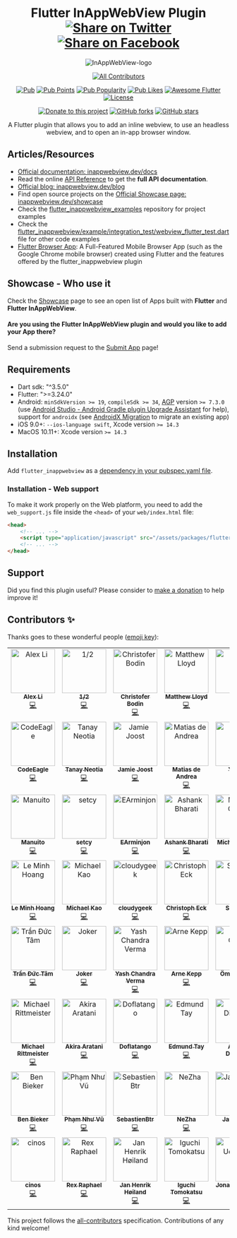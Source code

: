 <div align="center">

# Flutter InAppWebView Plugin [![Share on Twitter](https://img.shields.io/twitter/url/http/shields.io.svg?style=social)](https://twitter.com/intent/tweet?text=Flutter%20InAppBrowser%20plugin!&url=https://github.com/pichillilorenzo/flutter_inappwebview&hashtags=flutter,flutterio,dart,dartlang,webview) [![Share on Facebook](https://img.shields.io/badge/share-facebook-blue.svg?longCache=true&style=flat&colorB=%234267b2)](https://www.facebook.com/sharer/sharer.php?u=https%3A//github.com/pichillilorenzo/flutter_inappwebview)

![InAppWebView-logo](https://user-images.githubusercontent.com/5956938/195422744-bdcfed16-73f0-4bc9-94ab-ecf10771a1c4.png)

<!-- ALL-CONTRIBUTORS-BADGE:START - Do not remove or modify this section -->
[![All Contributors](https://img.shields.io/badge/all_contributors-82-orange.svg?style=flat-square)](#contributors-)
<!-- ALL-CONTRIBUTORS-BADGE:END -->

[![Pub](https://img.shields.io/pub/v/flutter_inappwebview?include_prereleases)](https://pub.dartlang.org/packages/flutter_inappwebview)
[![Pub Points](https://img.shields.io/pub/points/flutter_inappwebview)](https://pub.dev/packages/flutter_inappwebview/score)
[![Pub Popularity](https://img.shields.io/pub/popularity/flutter_inappwebview)](https://pub.dev/packages/flutter_inappwebview/score)
[![Pub Likes](https://img.shields.io/pub/likes/flutter_inappwebview)](https://pub.dev/packages/flutter_inappwebview/score)
[![Awesome Flutter](https://img.shields.io/badge/Awesome-Flutter-blue.svg?longCache=true&style=flat-square)](https://stackoverflow.com/questions/tagged/flutter-inappwebview)
[![License](https://img.shields.io/badge/License-Apache%202.0-blue.svg)](/LICENSE)

[![Donate to this project](https://img.shields.io/badge/support-donate-yellow.svg)](https://inappwebview.dev/donate/)
[![GitHub forks](https://img.shields.io/github/forks/pichillilorenzo/flutter_inappwebview?style=social)](https://github.com/pichillilorenzo/flutter_inappwebview)
[![GitHub stars](https://img.shields.io/github/stars/pichillilorenzo/flutter_inappwebview?style=social)](https://github.com/pichillilorenzo/flutter_inappwebview)

A Flutter plugin that allows you to add an inline webview, to use an headless webview, and to open an in-app browser window.

</div>

## Articles/Resources

- [Official documentation: inappwebview.dev/docs](https://inappwebview.dev/docs/intro)
- Read the online [API Reference](https://pub.dartlang.org/documentation/flutter_inappwebview/latest/) to get the **full API documentation**.
- [Official blog: inappwebview.dev/blog](https://inappwebview.dev/blog/)
- Find open source projects on the [Official Showcase page: inappwebview.dev/showcase](https://inappwebview.dev/showcase/)
- Check the [flutter_inappwebview_examples](https://github.com/pichillilorenzo/flutter_inappwebview_examples) repository for project examples
- Check the [flutter_inappwebview/example/integration_test/webview_flutter_test.dart](https://github.com/pichillilorenzo/flutter_inappwebview/blob/master/flutter_inappwebview/example/integration_test/webview_flutter_test.dart) file for other code examples
- [Flutter Browser App](https://github.com/pichillilorenzo/flutter_browser_app): A Full-Featured Mobile Browser App (such as the Google Chrome mobile browser) created using Flutter and the features offered by the flutter_inappwebview plugin

## Showcase - Who use it

Check the [Showcase](https://inappwebview.dev/showcase/) page to see an open list of Apps built with **Flutter** and **Flutter InAppWebView**.

#### Are you using the **Flutter InAppWebView** plugin and would you like to add your App there?

Send a submission request to the [Submit App](https://inappwebview.dev/submit-app/) page!

## Requirements

- Dart sdk: "^3.5.0"
- Flutter: ">=3.24.0"
- Android: `minSdkVersion >= 19`, `compileSdk >= 34`, [AGP](https://developer.android.com/build/releases/gradle-plugin) version `>= 7.3.0` (use [Android Studio - Android Gradle plugin Upgrade Assistant](https://developer.android.com/build/agp-upgrade-assistant) for help), support for `androidx` (see [AndroidX Migration](https://flutter.dev/docs/development/androidx-migration) to migrate an existing app)
- iOS 9.0+: `--ios-language swift`, Xcode version `>= 14.3`
- MacOS 10.11+: Xcode version `>= 14.3`

## Installation

Add `flutter_inappwebview` as a [dependency in your pubspec.yaml file](https://flutter.io/using-packages/).

### Installation - Web support

To make it work properly on the Web platform, you need to add the `web_support.js` file inside the `<head>` of your `web/index.html` file:

```html
<head>
    <!-- ... -->
    <script type="application/javascript" src="/assets/packages/flutter_inappwebview_web/assets/web/web_support.js" defer></script>
    <!-- ... -->
</head>
```  

## Support

Did you find this plugin useful? Please consider to [make a donation](https://inappwebview.dev/donate/) to help improve it!

## Contributors ✨

Thanks goes to these wonderful people ([emoji key](https://allcontributors.org/docs/en/emoji-key)):

<!-- ALL-CONTRIBUTORS-LIST:START - Do not remove or modify this section -->
<!-- prettier-ignore-start -->
<!-- markdownlint-disable -->
<table>
  <tbody>
    <tr>
      <td align="center" valign="top" width="14.28%"><a href="https://blog.alexv525.com/"><img src="https://avatars.githubusercontent.com/u/15884415?v=4?s=100" width="100px;" alt="Alex Li"/><br /><sub><b>Alex Li</b></sub></a><br /><a href="https://github.com/pichillilorenzo/flutter_inappwebview/commits?author=AlexV525" title="Code">💻</a></td>
      <td align="center" valign="top" width="14.28%"><a href="https://github.com/crazecoder"><img src="https://avatars.githubusercontent.com/u/18387906?v=4?s=100" width="100px;" alt="1/2"/><br /><sub><b>1/2</b></sub></a><br /><a href="https://github.com/pichillilorenzo/flutter_inappwebview/commits?author=crazecoder" title="Code">💻</a></td>
      <td align="center" valign="top" width="14.28%"><a href="https://github.com/cbodin"><img src="https://avatars.githubusercontent.com/u/220255?v=4?s=100" width="100px;" alt="Christofer Bodin"/><br /><sub><b>Christofer Bodin</b></sub></a><br /><a href="https://github.com/pichillilorenzo/flutter_inappwebview/commits?author=cbodin" title="Code">💻</a></td>
      <td align="center" valign="top" width="14.28%"><a href="https://github.com/matthewlloyd"><img src="https://avatars.githubusercontent.com/u/2041996?v=4?s=100" width="100px;" alt="Matthew Lloyd"/><br /><sub><b>Matthew Lloyd</b></sub></a><br /><a href="https://github.com/pichillilorenzo/flutter_inappwebview/commits?author=matthewlloyd" title="Code">💻</a></td>
      <td align="center" valign="top" width="14.28%"><a href="https://github.com/carloserazo47"><img src="https://avatars.githubusercontent.com/u/83635384?v=4?s=100" width="100px;" alt="C E"/><br /><sub><b>C E</b></sub></a><br /><a href="https://github.com/pichillilorenzo/flutter_inappwebview/commits?author=carloserazo47" title="Code">💻</a></td>
      <td align="center" valign="top" width="14.28%"><a href="https://github.com/robsonmeemo"><img src="https://avatars.githubusercontent.com/u/47990393?v=4?s=100" width="100px;" alt="Robson Araujo"/><br /><sub><b>Robson Araujo</b></sub></a><br /><a href="https://github.com/pichillilorenzo/flutter_inappwebview/commits?author=robsonmeemo" title="Code">💻</a></td>
      <td align="center" valign="top" width="14.28%"><a href="https://github.com/ryanhz"><img src="https://avatars.githubusercontent.com/u/1142612?v=4?s=100" width="100px;" alt="Ryan"/><br /><sub><b>Ryan</b></sub></a><br /><a href="https://github.com/pichillilorenzo/flutter_inappwebview/commits?author=ryanhz" title="Code">💻</a></td>
    </tr>
    <tr>
      <td align="center" valign="top" width="14.28%"><a href="https://codeeagle.github.io/"><img src="https://avatars.githubusercontent.com/u/2311352?v=4?s=100" width="100px;" alt="CodeEagle"/><br /><sub><b>CodeEagle</b></sub></a><br /><a href="https://github.com/pichillilorenzo/flutter_inappwebview/commits?author=CodeEagle" title="Code">💻</a></td>
      <td align="center" valign="top" width="14.28%"><a href="https://github.com/tneotia"><img src="https://avatars.githubusercontent.com/u/50850142?v=4?s=100" width="100px;" alt="Tanay Neotia"/><br /><sub><b>Tanay Neotia</b></sub></a><br /><a href="https://github.com/pichillilorenzo/flutter_inappwebview/commits?author=tneotia" title="Code">💻</a></td>
      <td align="center" valign="top" width="14.28%"><a href="https://github.com/panndoraBoo"><img src="https://avatars.githubusercontent.com/u/8928207?v=4?s=100" width="100px;" alt="Jamie Joost"/><br /><sub><b>Jamie Joost</b></sub></a><br /><a href="https://github.com/pichillilorenzo/flutter_inappwebview/commits?author=panndoraBoo" title="Code">💻</a></td>
      <td align="center" valign="top" width="14.28%"><a href="https://deandreamatias.com/"><img src="https://avatars.githubusercontent.com/u/21011641?v=4?s=100" width="100px;" alt="Matias de Andrea"/><br /><sub><b>Matias de Andrea</b></sub></a><br /><a href="https://github.com/pichillilorenzo/flutter_inappwebview/commits?author=deandreamatias" title="Code">💻</a></td>
      <td align="center" valign="top" width="14.28%"><a href="https://blog.csdn.net/j550341130"><img src="https://avatars.githubusercontent.com/u/17899073?v=4?s=100" width="100px;" alt="YouCii"/><br /><sub><b>YouCii</b></sub></a><br /><a href="https://github.com/pichillilorenzo/flutter_inappwebview/commits?author=YouCii" title="Code">💻</a></td>
      <td align="center" valign="top" width="14.28%"><a href="https://github.com/cutzmf"><img src="https://avatars.githubusercontent.com/u/1662033?v=4?s=100" width="100px;" alt="Salnikov Sergey"/><br /><sub><b>Salnikov Sergey</b></sub></a><br /><a href="https://github.com/pichillilorenzo/flutter_inappwebview/commits?author=cutzmf" title="Code">💻</a></td>
      <td align="center" valign="top" width="14.28%"><a href="https://github.com/a00012025"><img src="https://avatars.githubusercontent.com/u/12824216?v=4?s=100" width="100px;" alt="Po-Jui Chen"/><br /><sub><b>Po-Jui Chen</b></sub></a><br /><a href="https://github.com/pichillilorenzo/flutter_inappwebview/commits?author=a00012025" title="Code">💻</a></td>
    </tr>
    <tr>
      <td align="center" valign="top" width="14.28%"><a href="https://github.com/Manuito83"><img src="https://avatars.githubusercontent.com/u/4816367?v=4?s=100" width="100px;" alt="Manuito"/><br /><sub><b>Manuito</b></sub></a><br /><a href="https://github.com/pichillilorenzo/flutter_inappwebview/commits?author=Manuito83" title="Code">💻</a></td>
      <td align="center" valign="top" width="14.28%"><a href="https://github.com/setcy"><img src="https://avatars.githubusercontent.com/u/86180691?v=4?s=100" width="100px;" alt="setcy"/><br /><sub><b>setcy</b></sub></a><br /><a href="https://github.com/pichillilorenzo/flutter_inappwebview/commits?author=setcy" title="Code">💻</a></td>
      <td align="center" valign="top" width="14.28%"><a href="https://github.com/EArminjon2"><img src="https://avatars.githubusercontent.com/u/92172436?v=4?s=100" width="100px;" alt="EArminjon"/><br /><sub><b>EArminjon</b></sub></a><br /><a href="https://github.com/pichillilorenzo/flutter_inappwebview/commits?author=EArminjon2" title="Code">💻</a></td>
      <td align="center" valign="top" width="14.28%"><a href="https://www.linkedin.com/in/ashank-bharati-497989127/"><img src="https://avatars.githubusercontent.com/u/22197948?v=4?s=100" width="100px;" alt="Ashank Bharati"/><br /><sub><b>Ashank Bharati</b></sub></a><br /><a href="https://github.com/pichillilorenzo/flutter_inappwebview/commits?author=ashank96" title="Code">💻</a></td>
      <td align="center" valign="top" width="14.28%"><a href="https://dart.art/"><img src="https://avatars.githubusercontent.com/u/1755207?v=4?s=100" width="100px;" alt="Michael Chow"/><br /><sub><b>Michael Chow</b></sub></a><br /><a href="https://github.com/pichillilorenzo/flutter_inappwebview/commits?author=chownation" title="Code">💻</a></td>
      <td align="center" valign="top" width="14.28%"><a href="https://github.com/RodXander"><img src="https://avatars.githubusercontent.com/u/23609784?v=4?s=100" width="100px;" alt="Osvaldo Saez"/><br /><sub><b>Osvaldo Saez</b></sub></a><br /><a href="https://github.com/pichillilorenzo/flutter_inappwebview/commits?author=RodXander" title="Code">💻</a></td>
      <td align="center" valign="top" width="14.28%"><a href="https://github.com/rsydor"><img src="https://avatars.githubusercontent.com/u/79581663?v=4?s=100" width="100px;" alt="rsydor"/><br /><sub><b>rsydor</b></sub></a><br /><a href="https://github.com/pichillilorenzo/flutter_inappwebview/commits?author=rsydor" title="Code">💻</a></td>
    </tr>
    <tr>
      <td align="center" valign="top" width="14.28%"><a href="https://github.com/hoanglm4"><img src="https://avatars.githubusercontent.com/u/7067757?v=4?s=100" width="100px;" alt="Le Minh Hoang"/><br /><sub><b>Le Minh Hoang</b></sub></a><br /><a href="https://github.com/pichillilorenzo/flutter_inappwebview/commits?author=hoanglm4" title="Code">💻</a></td>
      <td align="center" valign="top" width="14.28%"><a href="https://github.com/Miiha"><img src="https://avatars.githubusercontent.com/u/3897167?v=4?s=100" width="100px;" alt="Michael Kao"/><br /><sub><b>Michael Kao</b></sub></a><br /><a href="https://github.com/pichillilorenzo/flutter_inappwebview/commits?author=Miiha" title="Code">💻</a></td>
      <td align="center" valign="top" width="14.28%"><a href="https://github.com/cloudygeek"><img src="https://avatars.githubusercontent.com/u/6059542?v=4?s=100" width="100px;" alt="cloudygeek"/><br /><sub><b>cloudygeek</b></sub></a><br /><a href="https://github.com/pichillilorenzo/flutter_inappwebview/commits?author=cloudygeek" title="Code">💻</a></td>
      <td align="center" valign="top" width="14.28%"><a href="https://github.com/chreck"><img src="https://avatars.githubusercontent.com/u/8030398?v=4?s=100" width="100px;" alt="Christoph Eck"/><br /><sub><b>Christoph Eck</b></sub></a><br /><a href="https://github.com/pichillilorenzo/flutter_inappwebview/commits?author=chreck" title="Code">💻</a></td>
      <td align="center" valign="top" width="14.28%"><a href="https://github.com/Ser1ous"><img src="https://avatars.githubusercontent.com/u/4497968?v=4?s=100" width="100px;" alt="Ser1ous"/><br /><sub><b>Ser1ous</b></sub></a><br /><a href="https://github.com/pichillilorenzo/flutter_inappwebview/commits?author=Ser1ous" title="Code">💻</a></td>
      <td align="center" valign="top" width="14.28%"><a href="https://spacelaunchnow.me/"><img src="https://avatars.githubusercontent.com/u/4519230?v=4?s=100" width="100px;" alt="Caleb Jones"/><br /><sub><b>Caleb Jones</b></sub></a><br /><a href="https://github.com/pichillilorenzo/flutter_inappwebview/commits?author=ItsCalebJones" title="Code">💻</a></td>
      <td align="center" valign="top" width="14.28%"><a href="https://sungazer.io/"><img src="https://avatars.githubusercontent.com/u/6215122?v=4?s=100" width="100px;" alt="Saverio Murgia"/><br /><sub><b>Saverio Murgia</b></sub></a><br /><a href="https://github.com/pichillilorenzo/flutter_inappwebview/commits?author=savy-91" title="Code">💻</a></td>
    </tr>
    <tr>
      <td align="center" valign="top" width="14.28%"><a href="https://github.com/tranductam2802"><img src="https://avatars.githubusercontent.com/u/4957579?v=4?s=100" width="100px;" alt="Trần Đức Tâm"/><br /><sub><b>Trần Đức Tâm</b></sub></a><br /><a href="https://github.com/pichillilorenzo/flutter_inappwebview/commits?author=tranductam2802" title="Code">💻</a></td>
      <td align="center" valign="top" width="14.28%"><a href="https://pcqpcq.me/"><img src="https://avatars.githubusercontent.com/u/1411571?v=4?s=100" width="100px;" alt="Joker"/><br /><sub><b>Joker</b></sub></a><br /><a href="https://github.com/pichillilorenzo/flutter_inappwebview/commits?author=pcqpcq" title="Code">💻</a></td>
      <td align="center" valign="top" width="14.28%"><a href="https://www.linkedin.com/in/ycv005/"><img src="https://avatars.githubusercontent.com/u/26734819?v=4?s=100" width="100px;" alt="Yash Chandra Verma"/><br /><sub><b>Yash Chandra Verma</b></sub></a><br /><a href="https://github.com/pichillilorenzo/flutter_inappwebview/commits?author=ycv005" title="Code">💻</a></td>
      <td align="center" valign="top" width="14.28%"><a href="https://github.com/arneke"><img src="https://avatars.githubusercontent.com/u/425235?v=4?s=100" width="100px;" alt="Arne Kepp"/><br /><sub><b>Arne Kepp</b></sub></a><br /><a href="https://github.com/pichillilorenzo/flutter_inappwebview/commits?author=arneke" title="Code">💻</a></td>
      <td align="center" valign="top" width="14.28%"><a href="https://omralcrt.github.io/"><img src="https://avatars.githubusercontent.com/u/12418327?v=4?s=100" width="100px;" alt="Ömral Cörüt"/><br /><sub><b>Ömral Cörüt</b></sub></a><br /><a href="https://github.com/pichillilorenzo/flutter_inappwebview/commits?author=omralcrt" title="Code">💻</a></td>
      <td align="center" valign="top" width="14.28%"><a href="https://github.com/albatrosify"><img src="https://avatars.githubusercontent.com/u/64252708?v=4?s=100" width="100px;" alt="LrdHelmchen"/><br /><sub><b>LrdHelmchen</b></sub></a><br /><a href="https://github.com/pichillilorenzo/flutter_inappwebview/commits?author=albatrosify" title="Code">💻</a></td>
      <td align="center" valign="top" width="14.28%"><a href="https://ungapps.com/"><img src="https://avatars.githubusercontent.com/u/8141036?v=4?s=100" width="100px;" alt="Steven Gunanto"/><br /><sub><b>Steven Gunanto</b></sub></a><br /><a href="https://github.com/pichillilorenzo/flutter_inappwebview/commits?author=gunantosteven" title="Code">💻</a></td>
    </tr>
    <tr>
      <td align="center" valign="top" width="14.28%"><a href="https://schlau.bi/"><img src="https://avatars.githubusercontent.com/u/16060205?v=4?s=100" width="100px;" alt="Michael Rittmeister"/><br /><sub><b>Michael Rittmeister</b></sub></a><br /><a href="https://github.com/pichillilorenzo/flutter_inappwebview/commits?author=DRSchlaubi" title="Code">💻</a></td>
      <td align="center" valign="top" width="14.28%"><a href="https://aakira.app/"><img src="https://avatars.githubusercontent.com/u/3386962?v=4?s=100" width="100px;" alt="Akira Aratani"/><br /><sub><b>Akira Aratani</b></sub></a><br /><a href="https://github.com/pichillilorenzo/flutter_inappwebview/commits?author=AAkira" title="Code">💻</a></td>
      <td align="center" valign="top" width="14.28%"><a href="https://github.com/Doflatango"><img src="https://avatars.githubusercontent.com/u/3091033?v=4?s=100" width="100px;" alt="Doflatango"/><br /><sub><b>Doflatango</b></sub></a><br /><a href="https://github.com/pichillilorenzo/flutter_inappwebview/commits?author=Doflatango" title="Code">💻</a></td>
      <td align="center" valign="top" width="14.28%"><a href="https://github.com/Eddayy"><img src="https://avatars.githubusercontent.com/u/17043852?v=4?s=100" width="100px;" alt="Edmund Tay"/><br /><sub><b>Edmund Tay</b></sub></a><br /><a href="https://github.com/pichillilorenzo/flutter_inappwebview/commits?author=Eddayy" title="Code">💻</a></td>
      <td align="center" valign="top" width="14.28%"><a href="https://andreidiaconu.com/"><img src="https://avatars.githubusercontent.com/u/1402046?v=4?s=100" width="100px;" alt="Andrei Diaconu"/><br /><sub><b>Andrei Diaconu</b></sub></a><br /><a href="https://github.com/pichillilorenzo/flutter_inappwebview/commits?author=andreidiaconu" title="Code">💻</a></td>
      <td align="center" valign="top" width="14.28%"><a href="https://github.com/plateaukao"><img src="https://avatars.githubusercontent.com/u/4084738?v=4?s=100" width="100px;" alt="Daniel Kao"/><br /><sub><b>Daniel Kao</b></sub></a><br /><a href="https://github.com/pichillilorenzo/flutter_inappwebview/commits?author=plateaukao" title="Code">💻</a></td>
      <td align="center" valign="top" width="14.28%"><a href="https://github.com/xtyxtyx"><img src="https://avatars.githubusercontent.com/u/15033141?v=4?s=100" width="100px;" alt="xuty"/><br /><sub><b>xuty</b></sub></a><br /><a href="https://github.com/pichillilorenzo/flutter_inappwebview/commits?author=xtyxtyx" title="Code">💻</a></td>
    </tr>
    <tr>
      <td align="center" valign="top" width="14.28%"><a href="https://bieker.ninja/"><img src="https://avatars.githubusercontent.com/u/818880?v=4?s=100" width="100px;" alt="Ben Bieker"/><br /><sub><b>Ben Bieker</b></sub></a><br /><a href="https://github.com/pichillilorenzo/flutter_inappwebview/commits?author=wwwdata" title="Code">💻</a></td>
      <td align="center" valign="top" width="14.28%"><a href="https://github.com/phamnhuvu-dev"><img src="https://avatars.githubusercontent.com/u/22906656?v=4?s=100" width="100px;" alt="Phạm Như Vũ"/><br /><sub><b>Phạm Như Vũ</b></sub></a><br /><a href="https://github.com/pichillilorenzo/flutter_inappwebview/commits?author=phamnhuvu-dev" title="Code">💻</a></td>
      <td align="center" valign="top" width="14.28%"><a href="https://github.com/SebastienBtr"><img src="https://avatars.githubusercontent.com/u/18089010?v=4?s=100" width="100px;" alt="SebastienBtr"/><br /><sub><b>SebastienBtr</b></sub></a><br /><a href="https://github.com/pichillilorenzo/flutter_inappwebview/commits?author=SebastienBtr" title="Code">💻</a></td>
      <td align="center" valign="top" width="14.28%"><a href="https://github.com/fattiger00"><img src="https://avatars.githubusercontent.com/u/38494401?v=4?s=100" width="100px;" alt="NeZha"/><br /><sub><b>NeZha</b></sub></a><br /><a href="https://github.com/pichillilorenzo/flutter_inappwebview/commits?author=fattiger00" title="Code">💻</a></td>
      <td align="center" valign="top" width="14.28%"><a href="https://github.com/klydra"><img src="https://avatars.githubusercontent.com/u/40038209?v=4?s=100" width="100px;" alt="Jan Klinge"/><br /><sub><b>Jan Klinge</b></sub></a><br /><a href="https://github.com/pichillilorenzo/flutter_inappwebview/commits?author=klydra" title="Code">💻</a></td>
      <td align="center" valign="top" width="14.28%"><a href="https://github.com/PauloDurrerMelo"><img src="https://avatars.githubusercontent.com/u/29310557?v=4?s=100" width="100px;" alt="PauloDurrerMelo"/><br /><sub><b>PauloDurrerMelo</b></sub></a><br /><a href="https://github.com/pichillilorenzo/flutter_inappwebview/commits?author=PauloDurrerMelo" title="Code">💻</a></td>
      <td align="center" valign="top" width="14.28%"><a href="https://github.com/benmeemo"><img src="https://avatars.githubusercontent.com/u/47991706?v=4?s=100" width="100px;" alt="benmeemo"/><br /><sub><b>benmeemo</b></sub></a><br /><a href="https://github.com/pichillilorenzo/flutter_inappwebview/commits?author=benmeemo" title="Code">💻</a></td>
    </tr>
    <tr>
      <td align="center" valign="top" width="14.28%"><a href="https://github.com/cinos1"><img src="https://avatars.githubusercontent.com/u/19343437?v=4?s=100" width="100px;" alt="cinos"/><br /><sub><b>cinos</b></sub></a><br /><a href="https://github.com/pichillilorenzo/flutter_inappwebview/commits?author=cinos1" title="Code">💻</a></td>
      <td align="center" valign="top" width="14.28%"><a href="https://xraph.com/"><img src="https://avatars.githubusercontent.com/u/11243590?v=4?s=100" width="100px;" alt="Rex Raphael"/><br /><sub><b>Rex Raphael</b></sub></a><br /><a href="https://github.com/pichillilorenzo/flutter_inappwebview/commits?author=juicycleff" title="Code">💻</a></td>
      <td align="center" valign="top" width="14.28%"><a href="https://github.com/Sense545"><img src="https://avatars.githubusercontent.com/u/769406?v=4?s=100" width="100px;" alt="Jan Henrik Høiland"/><br /><sub><b>Jan Henrik Høiland</b></sub></a><br /><a href="https://github.com/pichillilorenzo/flutter_inappwebview/commits?author=Sense545" title="Code">💻</a></td>
      <td align="center" valign="top" width="14.28%"><a href="https://github.com/igtm"><img src="https://avatars.githubusercontent.com/u/6331737?v=4?s=100" width="100px;" alt="Iguchi Tomokatsu"/><br /><sub><b>Iguchi Tomokatsu</b></sub></a><br /><a href="https://github.com/pichillilorenzo/flutter_inappwebview/commits?author=igtm" title="Code">💻</a></td>
      <td align="center" valign="top" width="14.28%"><a href="https://uekoetter.dev/"><img src="https://avatars.githubusercontent.com/u/1270149?v=4?s=100" width="100px;" alt="Jonas Uekötter"/><br /><sub><b>Jonas Uekötter</b></sub></a><br /><a href="https://github.com/pichillilorenzo/flutter_inappwebview/commits?author=ueman" title="Documentation">📖</a> <a href="https://github.com/pichillilorenzo/flutter_inappwebview/commits?author=ueman" title="Code">💻</a></td>
    </tr>
  </tbody>
</table>

<!-- markdownlint-restore -->
<!-- prettier-ignore-end -->

<!-- ALL-CONTRIBUTORS-LIST:END -->

This project follows the [all-contributors](https://github.com/all-contributors/all-contributors) specification. Contributions of any kind welcome!
